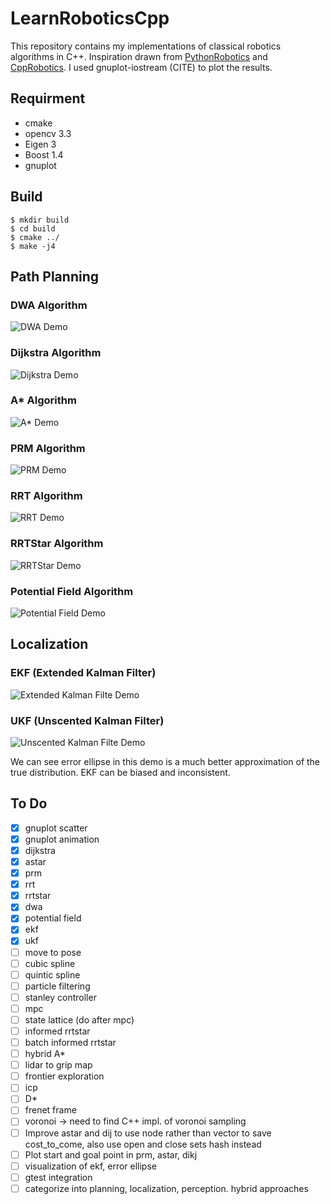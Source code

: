 # LearnRoboticsCpp

This repository contains my implementations of classical robotics algorithms in C++. Inspiration drawn from [PythonRobotics](https://github.com/AtsushiSakai/PythonRobotics) and [CppRobotics](https://github.com/onlytailei/CppRobotic). I used gnuplot-iostream (CITE) to plot the results.

## Requirment
- cmake
- opencv 3.3 
- Eigen 3
- Boost 1.4
- gnuplot

## Build
```console
$ mkdir build
$ cd build
$ cmake ../
$ make -j4
```


## Path Planning
### DWA Algorithm
![DWA Demo](https://github.com/CtfChan/LearnRoboticsCppGifs/blob/master/animations/dwa.gif)

### Dijkstra Algorithm
![Dijkstra Demo](https://github.com/CtfChan/LearnRoboticsCppGifs/blob/master/animations/dijkstra.gif)

### A* Algorithm
![A* Demo](https://github.com/CtfChan/LearnRoboticsCppGifs/blob/master/animations/astar.gif)

### PRM Algorithm
![PRM Demo](https://github.com/CtfChan/LearnRoboticsCppGifs/blob/master/animations/prm.gif)

### RRT Algorithm
![RRT Demo](https://github.com/CtfChan/LearnRoboticsCppGifs/blob/master/animations/rrt.gif)

### RRTStar Algorithm
![RRTStar Demo](https://github.com/CtfChan/LearnRoboticsCppGifs/blob/master/animations/rrt_star.gif)

### Potential Field Algorithm
![Potential Field Demo](https://github.com/CtfChan/LearnRoboticsCppGifs/blob/master/animations/potential_field.gif)


## Localization
### EKF (Extended Kalman Filter)
![Extended Kalman Filte Demo](https://github.com/CtfChan/LearnRoboticsCppGifs/blob/master/animations/ekf.gif)


### UKF (Unscented Kalman Filter)
![Unscented Kalman Filte Demo](https://github.com/CtfChan/LearnRoboticsCppGifs/blob/master/animations/ukf.gif)

We can see error ellipse in this demo is a much better approximation of the true distribution. EKF can be biased and inconsistent. 

## To Do
- [X] gnuplot scatter
- [X] gnuplot animation
- [x] dijkstra 
- [x] astar
- [x] prm
- [x] rrt
- [x] rrtstar
- [x] dwa
- [x] potential field
- [x] ekf
- [x] ukf
- [ ] move to pose
- [ ] cubic spline
- [ ] quintic spline
- [ ] particle filtering
- [ ] stanley controller
- [ ] mpc
- [ ] state lattice (do after mpc)
- [ ] informed rrtstar
- [ ] batch informed rrtstar
- [ ] hybrid A*
- [ ] lidar to grip map
- [ ] frontier exploration 
- [ ] icp
- [ ] D*
- [ ] frenet frame
- [ ] voronoi -> need to find C++ impl. of voronoi sampling
- [ ] Improve astar and dij to use node rather than vector to save cost_to_come, also use open and close sets hash instead
- [ ] Plot start and goal point in prm, astar, dikj
- [ ] visualization of ekf, error ellipse
- [ ] gtest integration
- [ ] categorize into planning, localization, perception. hybrid approaches